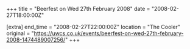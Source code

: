 +++
title = "Beerfest on Wed 27th February 2008"
date = "2008-02-27T18:00:00Z"

[extra]
end_time = "2008-02-27T22:00:00Z"
location = "The Cooler"
original = "https://uwcs.co.uk/events/beerfest-on-wed-27th-february-2008-1474489007256/"
+++



